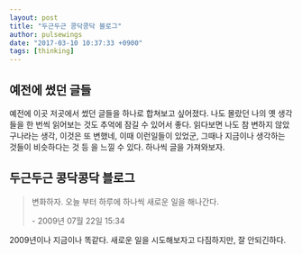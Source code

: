 ```yaml
---
layout: post
title: "두근두근 콩닥콩닥 블로그"
author: pulsewings
date: "2017-03-10 10:37:33 +0900"
tags: [thinking]
---
```


## 예전에 썼던 글들
예전에 이곳 저곳에서 썼던 글들을 하나로 합쳐보고 싶어졌다. 나도 몰랐던 나의 옛 생각들을 한 번씩 읽어보는 것도 추억에 잠길 수 있어서 좋다. 읽다보면 나도 참 변하지 않았구나라는 생각, 이것은 또 변했네, 이때 이런일들이 있었군, 그때나 지금이나 생각하는 것들이 비슷하다는 것 등 을 느낄 수 있다. 하나씩 글을 가져와보자.

## 두근두근 콩닥콩닥 블로그

> 변화하자.
> 오늘 부터 하루에 하나씩 새로운 일을 해나간다.
> <div class="record-date">- 2009년 07월 22일 15:34 </div>

2009년이나 지금이나 똑같다. 새로운 일을 시도해보자고 다짐하지만, 잘 안되긴하다.
